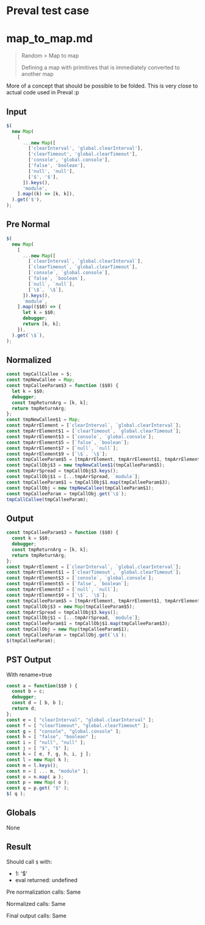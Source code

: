 # Preval test case

# map_to_map.md

> Random > Map to map
>
> Defining a map with primitives that is immediately converted to another map

More of a concept that should be possible to be folded. This is very close to actual code used in Preval :p

## Input

`````js filename=intro
$(
  new Map(
    [
      ...new Map([
        ['clearInterval', 'global.clearInterval'],
        ['clearTimeout', 'global.clearTimeout'],
        ['console', 'global.console'],
        ['false', 'boolean'],
        ['null', 'null'],
        ['$', '$'],
      ]).keys(),
      'module',
    ].map((k) => [k, k]),
  ).get('$'),
);
`````

## Pre Normal


`````js filename=intro
$(
  new Map(
    [
      ...new Map([
        [`clearInterval`, `global.clearInterval`],
        [`clearTimeout`, `global.clearTimeout`],
        [`console`, `global.console`],
        [`false`, `boolean`],
        [`null`, `null`],
        [`\$`, `\$`],
      ]).keys(),
      `module`,
    ].map(($$0) => {
      let k = $$0;
      debugger;
      return [k, k];
    }),
  ).get(`\$`),
);
`````

## Normalized


`````js filename=intro
const tmpCallCallee = $;
const tmpNewCallee = Map;
const tmpCalleeParam$3 = function ($$0) {
  let k = $$0;
  debugger;
  const tmpReturnArg = [k, k];
  return tmpReturnArg;
};
const tmpNewCallee$1 = Map;
const tmpArrElement = [`clearInterval`, `global.clearInterval`];
const tmpArrElement$1 = [`clearTimeout`, `global.clearTimeout`];
const tmpArrElement$3 = [`console`, `global.console`];
const tmpArrElement$5 = [`false`, `boolean`];
const tmpArrElement$7 = [`null`, `null`];
const tmpArrElement$9 = [`\$`, `\$`];
const tmpCalleeParam$5 = [tmpArrElement, tmpArrElement$1, tmpArrElement$3, tmpArrElement$5, tmpArrElement$7, tmpArrElement$9];
const tmpCallObj$3 = new tmpNewCallee$1(tmpCalleeParam$5);
const tmpArrSpread = tmpCallObj$3.keys();
const tmpCallObj$1 = [...tmpArrSpread, `module`];
const tmpCalleeParam$1 = tmpCallObj$1.map(tmpCalleeParam$3);
const tmpCallObj = new tmpNewCallee(tmpCalleeParam$1);
const tmpCalleeParam = tmpCallObj.get(`\$`);
tmpCallCallee(tmpCalleeParam);
`````

## Output


`````js filename=intro
const tmpCalleeParam$3 = function ($$0) {
  const k = $$0;
  debugger;
  const tmpReturnArg = [k, k];
  return tmpReturnArg;
};
const tmpArrElement = [`clearInterval`, `global.clearInterval`];
const tmpArrElement$1 = [`clearTimeout`, `global.clearTimeout`];
const tmpArrElement$3 = [`console`, `global.console`];
const tmpArrElement$5 = [`false`, `boolean`];
const tmpArrElement$7 = [`null`, `null`];
const tmpArrElement$9 = [`\$`, `\$`];
const tmpCalleeParam$5 = [tmpArrElement, tmpArrElement$1, tmpArrElement$3, tmpArrElement$5, tmpArrElement$7, tmpArrElement$9];
const tmpCallObj$3 = new Map(tmpCalleeParam$5);
const tmpArrSpread = tmpCallObj$3.keys();
const tmpCallObj$1 = [...tmpArrSpread, `module`];
const tmpCalleeParam$1 = tmpCallObj$1.map(tmpCalleeParam$3);
const tmpCallObj = new Map(tmpCalleeParam$1);
const tmpCalleeParam = tmpCallObj.get(`\$`);
$(tmpCalleeParam);
`````

## PST Output

With rename=true

`````js filename=intro
const a = function($$0 ) {
  const b = c;
  debugger;
  const d = [ b, b ];
  return d;
};
const e = [ "clearInterval", "global.clearInterval" ];
const f = [ "clearTimeout", "global.clearTimeout" ];
const g = [ "console", "global.console" ];
const h = [ "false", "boolean" ];
const i = [ "null", "null" ];
const j = [ "$", "$" ];
const k = [ e, f, g, h, i, j ];
const l = new Map( k );
const m = l.keys();
const n = [ ... m, "module" ];
const o = n.map( a );
const p = new Map( o );
const q = p.get( "$" );
$( q );
`````

## Globals

None

## Result

Should call `$` with:
 - 1: '$'
 - eval returned: undefined

Pre normalization calls: Same

Normalized calls: Same

Final output calls: Same
